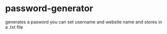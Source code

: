 # password-generator
generates a pasword you can set username and website name and stores in a .txt file
